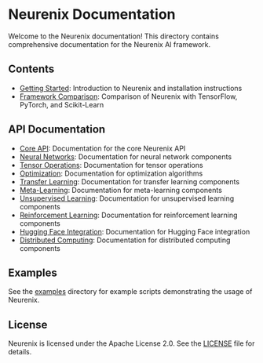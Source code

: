 # Neurenix Documentation

Welcome to the Neurenix documentation! This directory contains comprehensive documentation for the Neurenix AI framework.

## Contents

- [Getting Started](../README.md): Introduction to Neurenix and installation instructions
- [Framework Comparison](FRAMEWORK_COMPARISON.md): Comparison of Neurenix with TensorFlow, PyTorch, and Scikit-Learn

## API Documentation

- [Core API](api/core.md): Documentation for the core Neurenix API
- [Neural Networks](api/nn.md): Documentation for neural network components
- [Tensor Operations](api/tensor.md): Documentation for tensor operations
- [Optimization](api/optim.md): Documentation for optimization algorithms
- [Transfer Learning](api/transfer.md): Documentation for transfer learning components
- [Meta-Learning](api/meta.md): Documentation for meta-learning components
- [Unsupervised Learning](api/unsupervised.md): Documentation for unsupervised learning components
- [Reinforcement Learning](api/rl.md): Documentation for reinforcement learning components
- [Hugging Face Integration](api/huggingface.md): Documentation for Hugging Face integration
- [Distributed Computing](api/distributed.md): Documentation for distributed computing components

## Examples

See the [examples](../examples) directory for example scripts demonstrating the usage of Neurenix.

## License

Neurenix is licensed under the Apache License 2.0. See the [LICENSE](../LICENSE) file for details.
